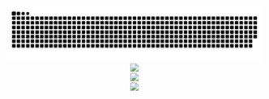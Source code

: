 <div align="center">
  <a href="https://minimania.app">
  <img  src="https://github.com/1999AZZAR/1999AZZAR/blob/main/resources/img/grid-snake.svg"
       alt="snake" /></a>
</div>

<div align="center">
  <a href="https://discord.gg/minimania">
    <img src="https://img.shields.io/badge/Discord-7289DA?style=flat-square&logo=discord&logoColor=white">
  </a>
</div>

<div align="center">
  <a href="https://discord.gg/minimania">
    <img src="https://img.shields.io/badge/Discord-7289DA?style=flat-square&logo=discord&logoColor=white">
  </a>
</div>

<div align="center">
  <a href="https://discord.gg/minimania">
    <img src="https://img.shields.io/badge/Discord-7289DA?style=flat-square&logo=discord&logoColor=white">
  </a>
</div>
